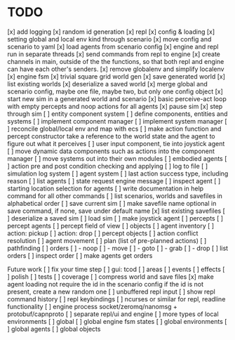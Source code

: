 # TODO

[x] add logging
[x] random id generation
[x] repl
[x] config & loading
[x] setting global and local env kind through scenario
[x] move config and scenario to yaml
[x] load agents from scenario config
[x] engine and repl run in separate threads
[x] send commands from repl to engine
[x] create channels in main, outside of the the functions, so that both repl and 
    engine can have each other's senders.
[x] remove globalenv and simplify localenv
[x] engine fsm
[x] trivial square grid world gen
[x] save generated world
[x] list existing worlds
[x] deserialize a saved world
[x] merge global and scenario config, maybe one file, maybe two, but only one config object
[x] start new sim in a generated world and scenario
[x] basic perceive-act loop with empty percepts and noop actions for all agents
[x] pause sim
[x] step through sim
[ ] entity component system
  [ ] define components, entities and systems
  [ ] implement component manager
  [ ] implement system manager
  [ ] reconcile global/local env and map with ecs 
  [ ] make action function and percept constructor take a reference 
      to the world state and the agent to figure out what it perceives
  [ ] user input component, tie into joystick agent
  [ ] move dynamic data components such as actions into the component manager
  [ ] move systems out into their own modules
  [ ] embodied agents
  [ ] action pre and post condition checking and applying
[ ] log to file
[ ] simulation log system
[ ] agent system
  [ ] last action success type, including reason 
[ ] list agents
  [ ] state request engine message
[ ] inspect agent
[ ] starting location selection for agents
[ ] write documentation in help command for all other commands
[ ] list scenarios, worlds and savefiles in alphabetical order
[ ] save current sim
[ ] make savefile name optional in save command, if none, save under default name
[x] list existing savefiles
[ ] deserialize a saved sim
[ ] load sim
[ ] make joystick agent
[ ] percepts
  [ ] percept agents
  [ ] percept field of view
[ ] objects
  [ ] agent inventory
  [ ] action: pickup
  [ ] action: drop
  [ ] percept objects
[ ] action conflict resolution
[ ] agent movement
  [ ] plan (list of pre-planned actions)
  [ ] pathfinding
[ ] orders
  [ ] - noop
  [ ] - move
  [ ] - goto
  [ ] - grab
  [ ] - drop
  [ ] list orders
  [ ] inspect order
  [ ] make agents get orders

Future work
[ ] fix your time step
[ ] gui: tcod
[ ] areas
[ ] events
[ ] effects
[ ] polish
[ ] tests
[ ] coverage
[ ] compress world and save files
[x] make agent loading not require the id in the scenario config
    if the id is not present, create a new random one
[ ] unbuffered repl input
[ ] show repl command history
[ ] repl keybindings
[ ] ncurses or similar for repl, readline functionality
[ ] engine process socket/zeromq/nanomsg + protobuf/capnproto
[ ] separate repl/ui and engine
[ ] more types of local environments
[ ] global
  [ ] global engine fsm states
  [ ] global environments
  [ ] global agents
  [ ] global objects
